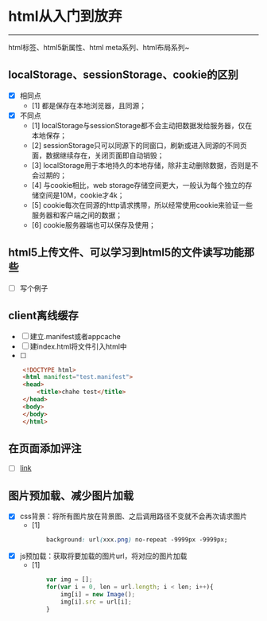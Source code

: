 # html从入门到放弃

-------
 html标签、html5新属性、html meta系列、html布局系列~

## localStorage、sessionStorage、cookie的区别
- [x] 相同点
	- [1] 都是保存在本地浏览器，且同源；
- [x] 不同点
	- [1] localStorage与sessionStorage都不会主动把数据发给服务器，仅在本地保存；
	- [2] sessionStorage只可以同源下的同窗口，刷新或进入同源的不同页面，数据继续存在，关闭页面即自动销毁；
	- [3] localStorage用于本地持久的本地存储，除非主动删除数据，否则是不会过期的；
	- [4] 与cookie相比，web storage存储空间更大，一般认为每个独立的存储空间是10M，cookie才4k；
	- [5] cookie每次在同源的http请求携带，所以经常使用cookie来验证一些服务器和客户端之间的数据；
	- [6] cookie服务器端也可以保存及使用；

## html5上传文件、可以学习到html5的文件读写功能那些
- [ ] 写个例子


## client离线缓存
- [ ] 建立.manifest或者appcache
- [ ] 建index.html将文件引入html中
- [ ]
```html
	<!DOCTYPE html>
	<html manifest="test.manifest">
	<head>
		<title>chahe test</title>
	</head>
	<body>
	</body>
	</html>
```

## 在页面添加评注
- [ ] [link](http://www.html-js.com/article/The-front-end-of-the-official-about-the-new-function-column-mass-just-online-commentary)

## 图片预加载、减少图片加载
- [x] css背景：将所有图片放在背景图、之后调用路径不变就不会再次请求图片
	- [1] 
		```css
			background: url(xxx.png) no-repeat -9999px -9999px;
		```
- [x] js预加载：获取将要加载的图片url，将对应的图片加载
	- [1] 
		```JavaScript
			var img = [];
			for(var i = 0, len = url.length; i < len; i++){
				img[i] = new Image();
				img[i].src = url[i];
			}
		```